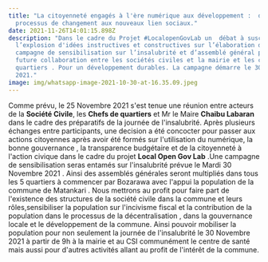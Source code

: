 ```yaml
---
title: "La citoyenneté engagés à l'ère numérique aux développement :  des
  processus de changement aux nouveaux lien sociaux."
date: 2021-11-26T14:01:15.898Z
description: "Dans le cadre du Projet #LocalopenGovLab un  débat à susciter
  l’explosion d'idées instructives et constructives sur l’élaboration d’une
  campagne de sensibilisation sur l’insalubrité et d’assemblé général pour une
  future collaboration entre les sociétés civiles et la mairie et les chefs de
  quartiers . Pour un développement durables. La campagne démarre le 30 Novembre
  2021."
image: img/whatsapp-image-2021-10-30-at-16.35.09.jpeg
---
```

Comme prévu, le 25 Novembre 2021 s'est tenue une réunion entre acteurs de la **Société Civile**, les **Chefs de quartiers**  et Mr le Maire **Chaibu Labaran**  dans le cadre des préparatifs de la journée de l'insalubrité. Après plusieurs échanges entre participants, une decision  a été concocter pour  passer aux actions citoyennes après avoir été formés sur l'utilisation du numérique, la bonne gouvernance , la transparence budgétaire  et de la citoyenneté à l'action civique dans le cadre du projet **Local Open Gov Lab** .Une campagne de sensibilisation seras entamés sur l'insalubrité prévue le  Mardi 30 Novembre 2021 . Ainsi des assemblés générales seront multipliés dans tous les 5 quartiers à commencer par Bozarawa  avec l'appui  la population de la commune de Matankari . Nous mettrons au profit pour faire part de l'existence des structures de la société civile dans la commune et leurs rôles,sensibiliser la population sur l'incivisme fiscal et la contribution de la population dans le processus de la décentralisation , dans la gouvernance locale et le développement de la commune. Ainsi pouvoir mobiliser la population pour non seulement la journée de l'insalubrité le 30 Novembre 2021 à partir de 9h à la mairie et  au CSI communément le centre de santé mais aussi pour d'autres activités allant au profit de l'intérêt de la commune.